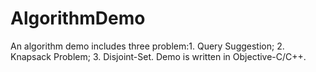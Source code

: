 AlgorithmDemo
=============

An algorithm demo includes three problem:1. Query Suggestion; 2. Knapsack Problem; 3. Disjoint-Set. Demo is written in Objective-C/C++.
